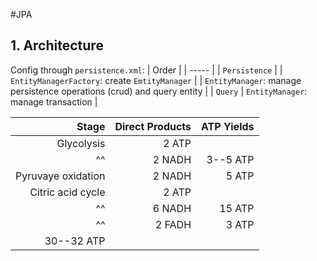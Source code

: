 #JPA 

## 1. Architecture
Config through `persistence.xml`:
| Order 									|
| ----- 									|
| `Persistence` 								|
| `EntityManagerFactory`: create `EmtityManager` 				|
| `EntityManager`:  manage persistence operations (crud) and query entity 	|
| `Query` | `EntityManager`: manage transaction 				|

|              Stage | Direct Products | ATP Yields |
| -----------------: | --------------: | ---------: |
|         Glycolysis |          2 ATP              ||
| ^^                 |          2 NADH |   3--5 ATP |
| Pyruvaye oxidation |          2 NADH |      5 ATP |
|  Citric acid cycle |          2 ATP              ||
| ^^                 |          6 NADH |     15 ATP |
| ^^                 |          2 FADH |      3 ATP |
|                               30--32 ATP        |||